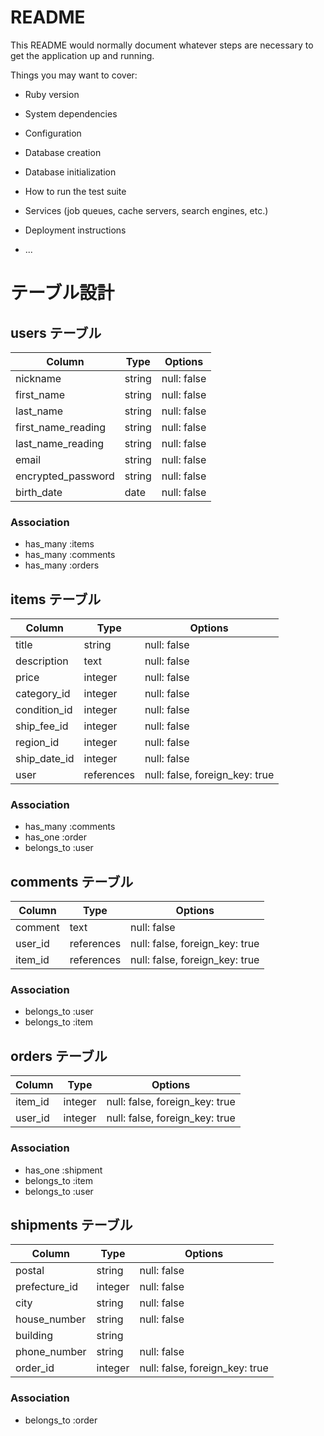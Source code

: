 # README

This README would normally document whatever steps are necessary to get the
application up and running.

Things you may want to cover:

* Ruby version

* System dependencies

* Configuration

* Database creation

* Database initialization

* How to run the test suite

* Services (job queues, cache servers, search engines, etc.)

* Deployment instructions

* ...

# テーブル設計

## users テーブル

| Column   | Type   | Options     |
| ----------| ------ | ----------- |
| nickname | string | null: false |
| first_name | string | null: false |
| last_name | string | null: false |
| first_name_reading | string | null: false |
| last_name_reading | string | null: false |
| email    | string | null: false |
| encrypted_password | string | null: false |
| birth_date | date | null: false |

### Association

- has_many :items
- has_many :comments
- has_many :orders


## items テーブル

| Column | Type   | Options     |
| ------ | ------ | ----------- |
| title   | string | null: false |
| description | text | null: false |
| price   | integer | null: false |
| category_id   | integer | null: false |	
| condition_id | integer | null: false |	
| ship_fee_id  | integer | null: false |	
| region_id  | integer | null: false |	
| ship_date_id | integer | null: false |
| user  | references | null: false, foreign_key: true |

### Association

- has_many :comments
- has_one :order
- belongs_to :user

## comments テーブル

| Column | Type       | Options                        |
| ------ | ---------- | ------------------------------ |
| comment | text | null: false|
| user_id   | references | null: false, foreign_key: true |
| item_id  | references | null: false, foreign_key: true |

### Association

- belongs_to :user
- belongs_to :item

## orders テーブル

| Column  | Type       | Options      |
| ------- | ---------- | -------------|                              
| item_id   | integer | null: false, foreign_key: true |
| user_id   | integer | null: false, foreign_key: true |

### Association

- has_one :shipment
- belongs_to :item
- belongs_to :user

## shipments テーブル

| Column  | Type       | Options            |
| ------- | ---------- | ------------------ |                              
| postal  | string | null: false |
| prefecture_id | integer | null: false |
| city  | string | null: false |
| house_number  | string | null: false |
| building  | string | |
| phone_number  | string | null: false |
| order_id | integer | null: false, foreign_key: true |


### Association

- belongs_to :order
